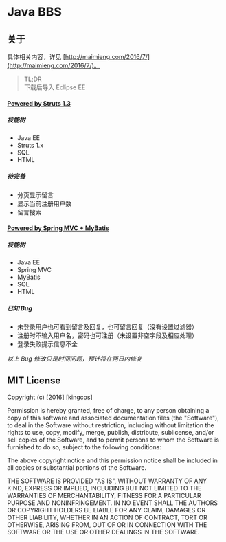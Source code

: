 # Java BBS

## 关于

具体相关内容，详见 [http://maimieng.com/2016/7/](http://maimieng.com/2016/7/)。

> TL;DR
> <br>
> 下载后导入 Eclipse EE

#### [Powered by Struts 1.3](./BBS_by_mm)

##### 技能树

- Java EE
- Struts 1.x
- SQL
- HTML

##### 待完善

- 分页显示留言
- 显示当前注册用户数
- 留言搜索

#### [Powered by Spring MVC + MyBatis](./BBS_with_SpringMVC_MyBatis)

##### 技能树

- Java EE
- Spring MVC
- MyBatis
- SQL
- HTML

##### 已知 Bug

- 未登录用户也可看到留言及回复，也可留言回复（没有设置过滤器）
- 注册时不输入用户名，密码也可注册（未设置非空字段及相应处理）
- 登录失败提示信息不全

*以上 Bug 修改只是时间问题，预计将在两日内修复*

## MIT License

Copyright (c) [2016] [kingcos]

Permission is hereby granted, free of charge, to any person obtaining a copy
of this software and associated documentation files (the "Software"), to deal
in the Software without restriction, including without limitation the rights
to use, copy, modify, merge, publish, distribute, sublicense, and/or sell
copies of the Software, and to permit persons to whom the Software is
furnished to do so, subject to the following conditions:

The above copyright notice and this permission notice shall be included in all
copies or substantial portions of the Software.

THE SOFTWARE IS PROVIDED "AS IS", WITHOUT WARRANTY OF ANY KIND, EXPRESS OR
IMPLIED, INCLUDING BUT NOT LIMITED TO THE WARRANTIES OF MERCHANTABILITY,
FITNESS FOR A PARTICULAR PURPOSE AND NONINFRINGEMENT. IN NO EVENT SHALL THE
AUTHORS OR COPYRIGHT HOLDERS BE LIABLE FOR ANY CLAIM, DAMAGES OR OTHER
LIABILITY, WHETHER IN AN ACTION OF CONTRACT, TORT OR OTHERWISE, ARISING FROM,
OUT OF OR IN CONNECTION WITH THE SOFTWARE OR THE USE OR OTHER DEALINGS IN THE
SOFTWARE.
